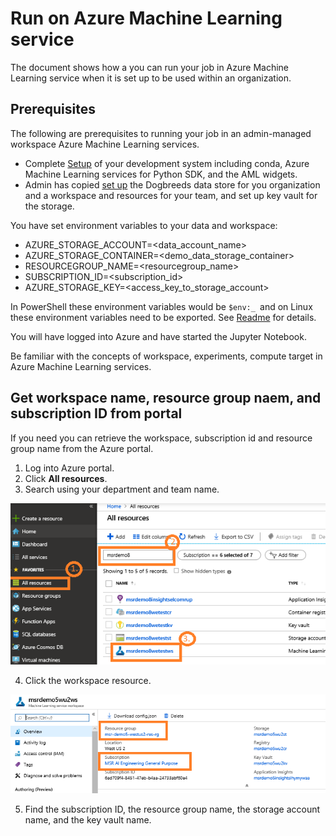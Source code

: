 # Run on Azure Machine Learning service

The document shows how a you can run your job in Azure Machine Learning service when it is set up to be used within an organization.

## Prerequisites

The following are prerequisites to running your job in an admin-managed workspace Azure Machine Learning services.

- Complete [Setup](setup.md) of your development system including conda, Azure Machine Learning services for Python SDK, and the AML widgets.
- Admin has copied [set up](admin/setup.md) the Dogbreeds data store for you organization and a workspace and resources for your team, and set up key vault for the storage.

You have set environment variables to your data and workspace:

- AZURE_STORAGE_ACCOUNT=<data_account_name> 
- AZURE_STORAGE_CONTAINER=<demo_data_storage_container> 
- RESOURCEGROUP_NAME=<resourcegroup_name>
- SUBSCRIPTION_ID=<subscription_id>
- AZURE_STORAGE_KEY=<access_key_to_storage_account>

In PowerShell these environment variables would be `$env:_ `and on Linux these environment variables need to be exported.
See [Readme](readme.md) for details.

You will have logged into Azure and have started the Jupyter Notebook.

Be familiar with the concepts of workspace, experiments, compute target in Azure Machine Learning services.

## Get workspace name, resource group naem, and subscription ID from portal

If you need you can retrieve the workspace, subscription id and resource group name from the Azure portal.

1. Log into Azure portal.
2. Click **All resources**.
3. Search using your department and team name.

![portal resources](assets/findworkspace.png)

4. Click the workspace resource.

![retrieve resource group and subscription](assets/retrievergandsub.png)

5. Find the subscription ID, the resource group name, the storage account name, and the key vault name.









